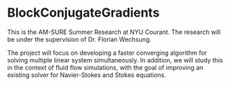 # BlockConjugateGradients
This is the AM-SURE Summer Research at NYU Courant. The research will be under the supervision of Dr. Florian Wechsung.

The project will focus on developing a faster converging algorithm for solving multiple linear system simultaneously. In addition, we will study this in the context of fluid flow simulations, with the goal of improving an existing solver for Navier-Stokes and Stokes equations.
